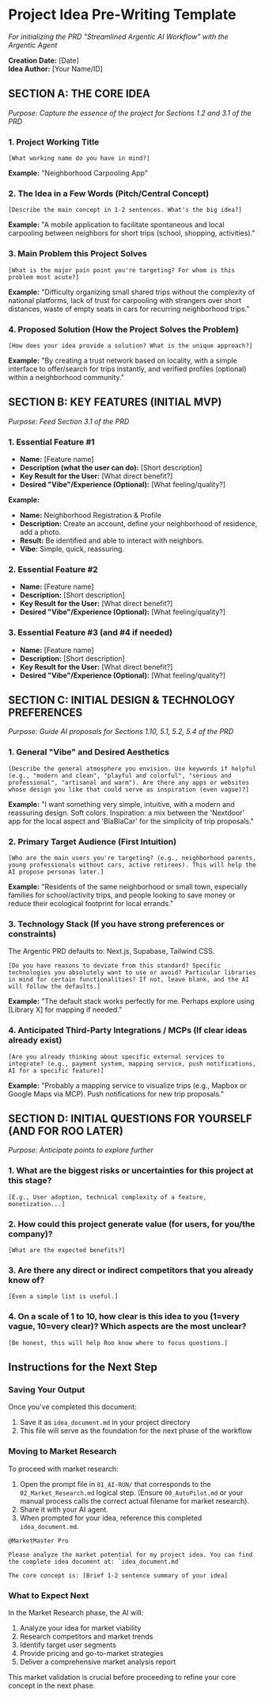 # Project Idea Pre-Writing Template
*For initializing the PRD "Streamlined Argentic AI Workflow" with the Argentic Agent*

**Creation Date:** [Date]  
**Idea Author:** [Your Name/ID]

## SECTION A: THE CORE IDEA
*Purpose: Capture the essence of the project for Sections 1.2 and 3.1 of the PRD*

### 1. Project Working Title

```
[What working name do you have in mind?]
```

**Example:** "Neighborhood Carpooling App"

### 2. The Idea in a Few Words (Pitch/Central Concept)

```
[Describe the main concept in 1-2 sentences. What's the big idea?]
```

**Example:** "A mobile application to facilitate spontaneous and local carpooling between neighbors for short trips (school, shopping, activities)."

### 3. Main Problem this Project Solves

```
[What is the major pain point you're targeting? For whom is this problem most acute?]
```

**Example:** "Difficulty organizing small shared trips without the complexity of national platforms, lack of trust for carpooling with strangers over short distances, waste of empty seats in cars for recurring neighborhood trips."

### 4. Proposed Solution (How the Project Solves the Problem)

```
[How does your idea provide a solution? What is the unique approach?]
```

**Example:** "By creating a trust network based on locality, with a simple interface to offer/search for trips instantly, and verified profiles (optional) within a neighborhood community."

## SECTION B: KEY FEATURES (INITIAL MVP)
*Purpose: Feed Section 3.1 of the PRD*

### 1. Essential Feature #1

- **Name:** [Feature name]
- **Description (what the user can do):** [Short description]
- **Key Result for the User:** [What direct benefit?]
- **Desired "Vibe"/Experience (Optional):** [What feeling/quality?]

**Example:**
- **Name:** Neighborhood Registration & Profile
- **Description:** Create an account, define your neighborhood of residence, add a photo.
- **Result:** Be identified and able to interact with neighbors.
- **Vibe:** Simple, quick, reassuring.

### 2. Essential Feature #2

- **Name:** [Feature name]
- **Description:** [Short description]
- **Key Result for the User:** [What direct benefit?]
- **Desired "Vibe"/Experience (Optional):** [What feeling/quality?]

### 3. Essential Feature #3 (and #4 if needed)

- **Name:** [Feature name]
- **Description:** [Short description]
- **Key Result for the User:** [What direct benefit?]
- **Desired "Vibe"/Experience (Optional):** [What feeling/quality?]

## SECTION C: INITIAL DESIGN & TECHNOLOGY PREFERENCES
*Purpose: Guide AI proposals for Sections 1.10, 5.1, 5.2, 5.4 of the PRD*

### 1. General "Vibe" and Desired Aesthetics

```
[Describe the general atmosphere you envision. Use keywords if helpful (e.g., "modern and clean", "playful and colorful", "serious and professional", "artisanal and warm"). Are there any apps or websites whose design you like that could serve as inspiration (even vague)?]
```

**Example:** "I want something very simple, intuitive, with a modern and reassuring design. Soft colors. Inspiration: a mix between the 'Nextdoor' app for the local aspect and 'BlaBlaCar' for the simplicity of trip proposals."

### 2. Primary Target Audience (First Intuition)

```
[Who are the main users you're targeting? (e.g., neighborhood parents, young professionals without cars, active retirees). This will help the AI propose personas later.]
```

**Example:** "Residents of the same neighborhood or small town, especially families for school/activity trips, and people looking to save money or reduce their ecological footprint for local errands."

### 3. Technology Stack (If you have strong preferences or constraints)

The Argentic PRD defaults to: Next.js, Supabase, Tailwind CSS.

```
[Do you have reasons to deviate from this standard? Specific technologies you absolutely want to use or avoid? Particular libraries in mind for certain functionalities? If not, leave blank, and the AI will follow the defaults.]
```

**Example:** "The default stack works perfectly for me. Perhaps explore using [Library X] for mapping if needed."

### 4. Anticipated Third-Party Integrations / MCPs (If clear ideas already exist)

```
[Are you already thinking about specific external services to integrate? (e.g., payment system, mapping service, push notifications, AI for a specific feature)]
```

**Example:** "Probably a mapping service to visualize trips (e.g., Mapbox or Google Maps via MCP). Push notifications for new trip proposals."

## SECTION D: INITIAL QUESTIONS FOR YOURSELF (AND FOR ROO LATER)
*Purpose: Anticipate points to explore further*

### 1. What are the biggest risks or uncertainties for this project at this stage?

```
[E.g., User adoption, technical complexity of a feature, monetization...]
```

### 2. How could this project generate value (for users, for you/the company)?

```
[What are the expected benefits?]
```

### 3. Are there any direct or indirect competitors that you already know of?

```
[Even a simple list is useful.]
```

### 4. On a scale of 1 to 10, how clear is this idea to you (1=very vague, 10=very clear)? Which aspects are the most unclear?

```
[Be honest, this will help Roo know where to focus questions.]
```

## Instructions for the Next Step

### Saving Your Output

Once you've completed this document:

1. Save it as `idea_document.md` in your project directory
2. This file will serve as the foundation for the next phase of the workflow

### Moving to Market Research

To proceed with market research:

1. Open the prompt file in `01_AI-RUN/` that corresponds to the `02_Market_Research.md` logical step. (Ensure `00_AutoPilot.md` or your manual process calls the correct actual filename for market research).
2. Share it with your AI agent.
3. When prompted for your idea, reference this completed `idea_document.md`.

```
@MarketMaster Pro

Please analyze the market potential for my project idea. You can find the complete idea document at: `idea_document.md`

The core concept is: [Brief 1-2 sentence summary of your idea]
```

### What to Expect Next

In the Market Research phase, the AI will:

1. Analyze your idea for market viability
2. Research competitors and market trends
3. Identify target user segments
4. Provide pricing and go-to-market strategies
5. Deliver a comprehensive market analysis report

This market validation is crucial before proceeding to refine your core concept in the next phase.